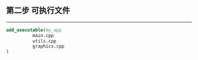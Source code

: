 ## 第二步 可执行文件

---

```cmake
add_executable(my_app 
          main.cpp 
          utils.cpp 
          graphics.cpp
)
```

